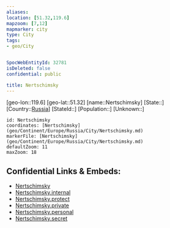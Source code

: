 ```yaml
---
aliases: 
location: [51.32,119.6]
mapzoom: [7,12] 
mapmarker: city 
type: City
tags:
- geo/City


SpocWebEntityId: 32781
isDeleted: false
confidential: public

title: Nertschimsky
---
```

[geo-lon::119.6]
[geo-lat::51.32]
[name::Nertschimsky]
[State::]
[Country::[Russia](geo/Continent/Europe/Russia.md)]
[StateId::]
[Population::]
[Unknown::]


```leaflet
id: Nertschimsky
coordinates: [Nertschimsky](geo/Continent/Europe/Russia/City/Nertschimsky.md)
markerFile: [Nertschimsky](geo/Continent/Europe/Russia/City/Nertschimsky.md)
defaultZoom: 11 
maxZoom: 18
```


## Confidential Links & Embeds: 
- [Nertschimsky](../../../../../../_public/geo/Continent/Europe/Russia/City/Nertschimsky.md) 
- [Nertschimsky.internal](../../../../../../_internal/geo/Continent/Europe/Russia/City/Nertschimsky.internal.md) 
- [Nertschimsky.protect](../../../../../../_protect/geo/Continent/Europe/Russia/City/Nertschimsky.protect.md) 
- [Nertschimsky.private](../../../../../../_private/geo/Continent/Europe/Russia/City/Nertschimsky.private.md) 
- [Nertschimsky.personal](../../../../../../_personal/geo/Continent/Europe/Russia/City/Nertschimsky.personal.md) 
- [Nertschimsky.secret](../../../../../../_secret/geo/Continent/Europe/Russia/City/Nertschimsky.secret.md) 
